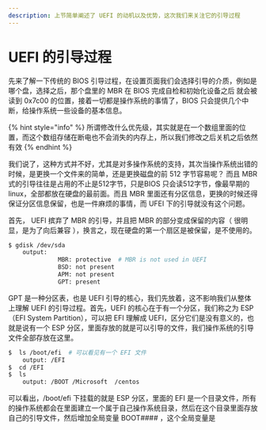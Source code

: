 ```yaml
---
description: 上节简单阐述了 UEFI 的动机以及优势，这次我们来关注它的引导过程
---
```


# UEFI 的引导过程

先来了解一下传统的 BIOS 引导过程，在设置页面我们会选择引导的介质，例如是哪个盘，选择之后，那个盘里的 MBR 在 BIOS 完成自检和初始化设备之后 就会被读到 0x7c00 的位置，接着一切都是操作系统的事情了，BIOS 只会提供几个中断，给操作系统一些设备的基本信息。

{% hint style="info" %}
所谓修改什么优先级，其实就是在一个数组里面的位置，而这个数组存储在断电也不会消失的内存上，所以我们修改之后关机之后依然有效
{% endhint %}

我们说了，这种方式并不好，尤其是对多操作系统的支持，其次当操作系统出错的时候，是更换一个文件来的简单，还是更换磁盘的前 512 字节容易呢？ 而且 MBR 式的引导往往是占用的不止是512字节，只是BIOS 只会读512字节，像最早期的 linux，全部都放在硬盘的最前面。而且 MBR 里面还有分区信息，更换的时候还得保证分区信息保留，也是一件麻烦的事情，而 UFEI 下的引导就没有这个问题。

首先， UEFI 摈弃了 MBR 的引导，并且把 MBR 的部分变成保留的内容（ 很明显，是为了向后兼容 ），换言之，现在硬盘的第一个扇区是被保留，是不使用的。

```bash
$ gdisk /dev/sda
    output: 
              MBR: protective  # MBR is not used in UEFI 
              BSD: not present
              APM: not present
              GPT: present

```

GPT 是一种分区表，也是 UEFI 引导的核心，我们先放着，这不影响我们从整体上理解 UEFI 的引导过程。首先，UEFI 的核心在于有一个分区，我们称之为 ESP（EFI  System Partition），可以把 EFI 理解成 UEFI，区分它们是没有意义的，也就是说有一个 ESP 分区，里面存放的就是可以引导的文件，我们操作系统的引导文件全部存放在这里。

```bash
$  ls /boot/efi  # 可以看见有一个 EFI 文件
    output: /EFI
$  cd /EFI
$  ls
    output: /BOOT /Microsoft  /centos
```

可以看出，/boot/efi 下挂载的就是 ESP 分区，里面的 EFI 是一个目录文件，所有的操作系统都会在里面建立一个属于自己操作系统目录，然后在这个目录里面存放自己的引导文件，然后增加全局变量 BOOT\#\#\#\# ，这个全局变量是

